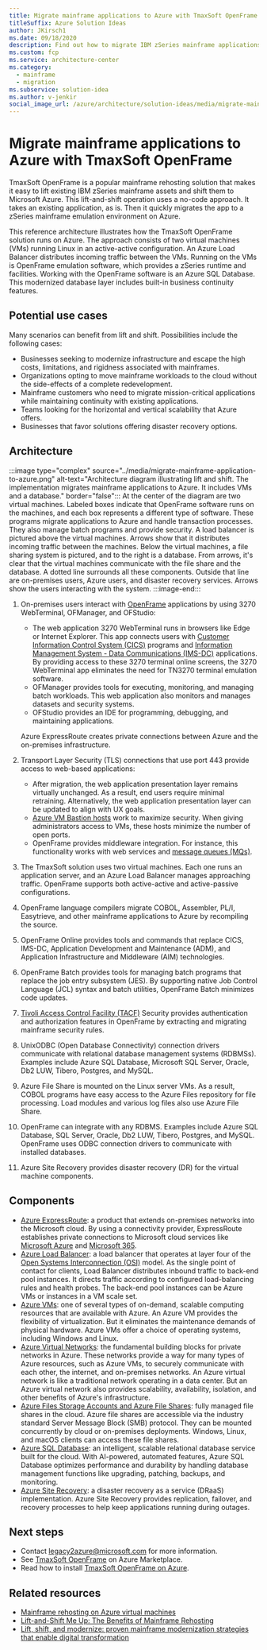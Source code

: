 ```yaml
---
title: Migrate mainframe applications to Azure with TmaxSoft OpenFrame
titleSuffix: Azure Solution Ideas
author: JKirsch1
ms.date: 09/18/2020
description: Find out how to migrate IBM zSeries mainframe applications to Azure. Learn how to use TmaxSoft OpenFrame for this task. Understand the lift and shift approach.
ms.custom: fcp
ms.service: architecture-center
ms.category:
  - mainframe
  - migration
ms.subservice: solution-idea
ms.author: v-jenkir
social_image_url: /azure/architecture/solution-ideas/media/migrate-mainframe-application-to-azure.png
---
```


# Migrate mainframe applications to Azure with TmaxSoft OpenFrame

TmaxSoft OpenFrame is a popular mainframe rehosting solution that makes it easy to lift existing IBM zSeries mainframe assets and shift them to Microsoft Azure. This lift-and-shift operation uses a no-code approach. It takes an existing application, as is. Then it quickly migrates the app to a zSeries mainframe emulation environment on Azure.

This reference architecture illustrates how the TmaxSoft OpenFrame solution runs on Azure. The approach consists of two virtual machines (VMs) running Linux in an active-active configuration. An Azure Load Balancer distributes incoming traffic between the VMs. Running on the VMs is OpenFrame emulation software, which provides a zSeries runtime and facilities. Working with the OpenFrame software is an Azure SQL Database. This modernized database layer includes built-in business continuity features.

## Potential use cases

Many scenarios can benefit from lift and shift. Possibilities include the following cases:

- Businesses seeking to modernize infrastructure and escape the high costs, limitations, and rigidness associated with mainframes.
- Organizations opting to move mainframe workloads to the cloud without the side-effects of a complete redevelopment.
- Mainframe customers who need to migrate mission-critical applications while maintaining continuity with existing applications.
- Teams looking for the horizontal and vertical scalability that Azure offers.
- Businesses that favor solutions offering disaster recovery options.

## Architecture

:::image type="complex" source="../media/migrate-mainframe-application-to-azure.png" alt-text="Architecture diagram illustrating lift and shift. The implementation migrates mainframe applications to Azure. It includes VMs and a database." border="false":::
   At the center of the diagram are two virtual machines. Labeled boxes indicate that OpenFrame software runs on the machines, and each box represents a different type of software. These programs migrate applications to Azure and handle transaction processes. They also manage batch programs and provide security. A load balancer is pictured above the virtual machines. Arrows show that it distributes incoming traffic between the machines. Below the virtual machines, a file sharing system is pictured, and to the right is a database. From arrows, it's clear that the virtual machines communicate with the file share and the database. A dotted line surrounds all these components. Outside that line are on-premises users, Azure users, and disaster recovery services. Arrows show the users interacting with the system.
:::image-end:::

1. On-premises users interact with [OpenFrame][Information about TmaxSoft OpenFrame on the Microsoft commercial marketplace] applications by using 3270 WebTerminal, OFManager, and OFStudio:

   - The web application 3270 WebTerminal runs in browsers like Edge or Internet Explorer. This app connects users with [Customer Information Control System (CICS)][CICS] programs and [Information Management System - Data Communications (IMS-DC)][IMS-DC] applications. By providing access to these 3270 terminal online screens, the 3270 WebTerminal app eliminates the need for TN3270 terminal emulation software.
   - OFManager provides tools for executing, monitoring, and managing batch workloads. This web application also monitors and manages datasets and security systems.
   - OFStudio provides an IDE for programming, debugging, and maintaining applications.

   Azure ExpressRoute creates private connections between Azure and the on-premises infrastructure.

1. Transport Layer Security (TLS) connections that use port 443 provide access to web-based applications:
   - After migration, the web application presentation layer remains virtually unchanged. As a result, end users require minimal retraining. Alternatively, the web application presentation layer can be updated to align with UX goals.
   - [Azure VM Bastion hosts][What is Azure Bastion] work to maximize security. When giving administrators access to VMs, these hosts minimize the number of open ports.
   - OpenFrame provides middleware integration. For instance, this functionality works with web services and [message queues (MQs)][Message queues].

1. The TmaxSoft solution uses two virtual machines. Each one runs an application server, and an Azure Load Balancer manages approaching traffic. OpenFrame supports both active-active and active-passive configurations.
1. OpenFrame language compilers migrate COBOL, Assembler, PL/I, Easytrieve, and other mainframe applications to Azure by recompiling the source.
1. OpenFrame Online provides tools and commands that replace CICS, IMS-DC, Application Development and Maintenance (ADM), and Application Infrastructure and Middleware (AIM) technologies.
1. OpenFrame Batch provides tools for managing batch programs that replace the job entry subsystem (JES). By supporting native Job Control Language (JCL) syntax and batch utilities, OpenFrame Batch minimizes code updates.
1. [Tivoli Access Control Facility (TACF)][TACF] Security provides authentication and authorization features in OpenFrame by extracting and migrating mainframe security rules.
1. UnixODBC (Open Database Connectivity) connection drivers communicate with relational database management systems (RDBMSs). Examples include Azure SQL Database, Microsoft SQL Server, Oracle, Db2 LUW, Tibero, Postgres, and MySQL.
1. Azure File Share is mounted on the Linux server VMs. As a result, COBOL programs have easy access to the Azure Files repository for file processing. Load modules and various log files also use Azure File Share.
1. OpenFrame can integrate with any RDBMS. Examples include Azure SQL Database, SQL Server, Oracle, Db2 LUW, Tibero, Postgres, and MySQL. OpenFrame uses ODBC connection drivers to communicate with installed databases.
1. Azure Site Recovery provides disaster recovery (DR) for the virtual machine components.

## Components

- [Azure ExpressRoute][Azure ExpressRoute]: a product that extends on-premises networks into the Microsoft cloud. By using a connectivity provider, ExpressRoute establishes private connections to Microsoft cloud services like [Microsoft Azure][What is Azure] and [Microsoft 365][What is Microsoft 365].
- [Azure Load Balancer][Azure Load Balancer]: a load balancer that operates at layer four of the [Open Systems Interconnection (OSI)][OSI model] model. As the single point of contact for clients, Load Balancer distributes inbound traffic to back-end pool instances. It directs traffic according to configured load-balancing rules and health probes. The back-end pool instances can be Azure VMs or instances in a VM scale set.
- [Azure VMs][Azure Virtual Machines]: one of several types of on-demand, scalable computing resources that are available with Azure. An Azure VM provides the flexibility of virtualization. But it eliminates the maintenance demands of physical hardware. Azure VMs offer a choice of operating systems, including Windows and Linux.
- [Azure Virtual Networks][Azure Virtual Networks]: the fundamental building blocks for private networks in Azure. These networks provide a way for many types of Azure resources, such as Azure VMs, to securely communicate with each other, the internet, and on-premises networks. An Azure virtual network is like a traditional network operating in a data center. But an Azure virtual network also provides scalability, availability, isolation, and other benefits of Azure's infrastructure.
- [Azure Files Storage Accounts and Azure File Shares][Azure Files]: fully managed file shares in the cloud. Azure file shares are accessible via the industry standard Server Message Block (SMB) protocol. They can be mounted concurrently by cloud or on-premises deployments. Windows, Linux, and macOS clients can access these file shares.
- [Azure SQL Database][Azure SQL Database]: an intelligent, scalable relational database service built for the cloud. With AI-powered, automated features, Azure SQL Database optimizes performance and durability by handling database management functions like upgrading, patching, backups, and monitoring.
- [Azure Site Recovery][Azure Site Recovery]: a disaster recovery as a service (DRaaS) implementation. Azure Site Recovery provides replication, failover, and recovery processes to help keep applications running during outages.

## Next steps

- Contact legacy2azure@microsoft.com for more information.
- See [TmaxSoft OpenFrame][Information about TmaxSoft OpenFrame on the Microsoft commercial marketplace] on Azure Marketplace.
- Read how to install [TmaxSoft OpenFrame on Azure][Install TmaxSoft OpenFrame on Azure article].

## Related resources
- [Mainframe rehosting on Azure virtual machines][Mainframe rehosting on Azure virtual machines]
- [Lift-and-Shift Me Up: The Benefits of Mainframe Rehosting][Lift-and-Shift Me Up: The Benefits of Mainframe Rehosting]
- [Lift, shift, and modernize: proven mainframe modernization strategies that enable digital transformation][Lift and shift]

[Azure ExpressRoute]: https://docs.microsoft.com/azure/expressroute/expressroute-introduction
[Azure Load Balancer]: https://docs.microsoft.com/azure/load-balancer/load-balancer-overview
[Azure Files]: https://docs.microsoft.com/azure/storage/files/storage-files-introduction
[Azure Site Recovery]: https://azure.microsoft.com/services/site-recovery/
[Azure SQL Database]: https://azure.microsoft.com/services/sql-database/
[Azure Virtual Machines]: https://azure.microsoft.com/services/virtual-machines/
[Azure Virtual Networks]: https://docs.microsoft.com/azure/virtual-network/virtual-networks-overview
[CICS]: https://www.ibm.com/support/knowledgecenter/zosbasics/com.ibm.zos.zmidtrmg/zmiddle_13.htm
[IMS-DC]: https://www.sawaal.com/mainframe-interview-questions/what-is-ims-db-dc_9366
[Information about TmaxSoft OpenFrame on the Microsoft commercial marketplace]: https://azuremarketplace.microsoft.com/marketplace/apps/tmaxsoft.openframe?tab=Overview
[Install TmaxSoft OpenFrame on Azure article]: https://docs.microsoft.com/azure/virtual-machines/workloads/mainframe-rehosting/tmaxsoft/install-openframe-azure
[Lift-and-Shift Me Up: The Benefits of Mainframe Rehosting]: https://www.tmaxsoft.com/lift-and-shift-me-up-the-benefits-of-mainframe-rehosting/
[Lift and shift]: https://www.tmaxsoft.com/wp-content/uploads/TmaSof_eBook_OpenFrame.pdf
[Mainframe rehosting on Azure virtual machines]: https://docs.microsoft.com/azure/virtual-machines/workloads/mainframe-rehosting/overview
[Message queues]: https://www.ibm.com/cloud/learn/message-queues
[OSI model]: https://www.networkworld.com/article/3239677/the-osi-model-explained-how-to-understand-and-remember-the-7-layer-network-model.html
[TACF]: http://ps-2.kev009.com/rs6000/redbook-cd/sg245140.pdf
[What is Azure]: https://azure.microsoft.com/overview/what-is-azure/
[What is Azure Bastion]: https://docs.microsoft.com/azure/bastion/bastion-overview
[What is Microsoft 365]: https://www.microsoft.com/microsoft-365/what-is-microsoft-365?rtc=1